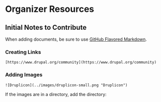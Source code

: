 # Organizer Resources

## Initial Notes to Contribute

When adding documents, be sure to use [GitHub Flavored Markdown]().

### Creating Links
```
[https://www.drupal.org/community](https://www.drupal.org/community)
```

### Adding Images
```
![Druplicon](../images/druplicon-small.png "Druplicon")
```

If the images are in a directory, add the directory:
